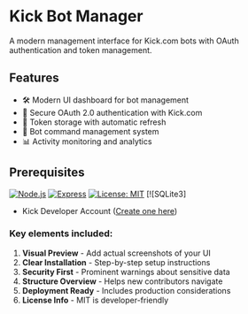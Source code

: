 # Kick Bot Manager

A modern management interface for Kick.com bots with OAuth authentication and token management.

## Features

- 🛠️ Modern UI dashboard for bot management
- 🔐 Secure OAuth 2.0 authentication with Kick.com
- 💾 Token storage with automatic refresh
- 🤖 Bot command management system
- 📊 Activity monitoring and analytics

## Prerequisites

[![Node.js](https://img.shields.io/badge/Node.js-18%2B-green)](https://nodejs.org/)
[![Express](https://img.shields.io/badge/Express-4.x-blue)](https://expressjs.com/)
[![License: MIT](https://img.shields.io/badge/License-MIT-yellow.svg)](https://opensource.org/licenses/MIT)
[![SQLite3]
- Kick Developer Account ([Create one here](https://kick.com/developer))

### Key elements included:

1. **Visual Preview** - Add actual screenshots of your UI
2. **Clear Installation** - Step-by-step setup instructions
3. **Security First** - Prominent warnings about sensitive data
4. **Structure Overview** - Helps new contributors navigate
5. **Deployment Ready** - Includes production considerations
6. **License Info** - MIT is developer-friendly
